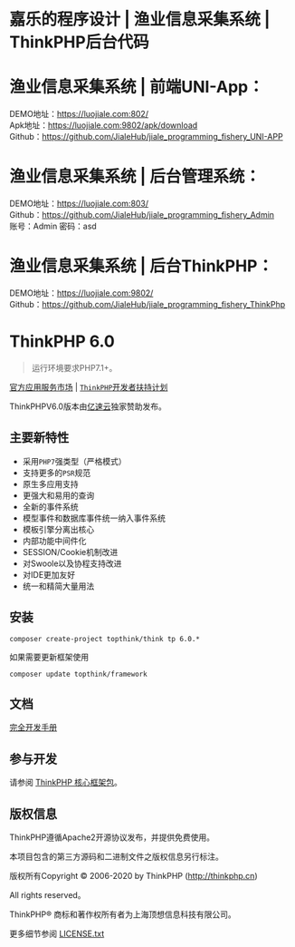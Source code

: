 # 嘉乐的程序设计 | 渔业信息采集系统 | ThinkPHP后台代码

# 渔业信息采集系统 | 前端UNI-App： <br/>
DEMO地址：<https://luojiale.com:802/> <br/>
Apk地址：<https://luojiale.com:9802/apk/download> <br/>
Github：<https://github.com/JialeHub/jiale_programming_fishery_UNI-APP> <br/>

# 渔业信息采集系统 | 后台管理系统： <br/>
DEMO地址：<https://luojiale.com:803/> <br/>
Github：<https://github.com/JialeHub/jiale_programming_fishery_Admin> <br/>
账号：Admin 密码：asd

# 渔业信息采集系统 | 后台ThinkPHP： <br/>
DEMO地址：<https://luojiale.com:9802/> <br/>
Github：<https://github.com/JialeHub/jiale_programming_fishery_ThinkPhp> <br/>


ThinkPHP 6.0
===============

> 运行环境要求PHP7.1+。

[官方应用服务市场](https://market.topthink.com) | [`ThinkPHP`开发者扶持计划](https://sites.thinkphp.cn/1782366)

ThinkPHPV6.0版本由[亿速云](https://www.yisu.com/)独家赞助发布。

## 主要新特性

* 采用`PHP7`强类型（严格模式）
* 支持更多的`PSR`规范
* 原生多应用支持
* 更强大和易用的查询
* 全新的事件系统
* 模型事件和数据库事件统一纳入事件系统
* 模板引擎分离出核心
* 内部功能中间件化
* SESSION/Cookie机制改进
* 对Swoole以及协程支持改进
* 对IDE更加友好
* 统一和精简大量用法

## 安装

~~~
composer create-project topthink/think tp 6.0.*
~~~

如果需要更新框架使用
~~~
composer update topthink/framework
~~~

## 文档

[完全开发手册](https://www.kancloud.cn/manual/thinkphp6_0/content)

## 参与开发

请参阅 [ThinkPHP 核心框架包](https://github.com/top-think/framework)。

## 版权信息

ThinkPHP遵循Apache2开源协议发布，并提供免费使用。

本项目包含的第三方源码和二进制文件之版权信息另行标注。

版权所有Copyright © 2006-2020 by ThinkPHP (http://thinkphp.cn)

All rights reserved。

ThinkPHP® 商标和著作权所有者为上海顶想信息科技有限公司。

更多细节参阅 [LICENSE.txt](LICENSE.txt)
